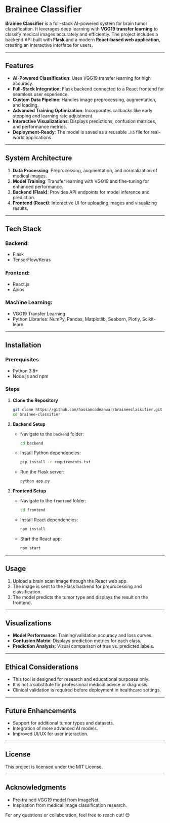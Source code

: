 # Brainee Classifier  

**Brainee Classifier** is a full-stack AI-powered system for brain tumor classification. It leverages deep learning with **VGG19 transfer learning** to classify medical images accurately and efficiently. The project includes a backend API built with **Flask** and a modern **React-based web application**, creating an interactive interface for users.  

---

## Features  
- **AI-Powered Classification**: Uses VGG19 transfer learning for high accuracy.  
- **Full-Stack Integration**: Flask backend connected to a React frontend for seamless user experience.  
- **Custom Data Pipeline**: Handles image preprocessing, augmentation, and loading.  
- **Advanced Training Optimization**: Incorporates callbacks like early stopping and learning rate adjustment.  
- **Interactive Visualizations**: Displays predictions, confusion matrices, and performance metrics.  
- **Deployment-Ready**: The model is saved as a reusable `.h5` file for real-world applications.  

---

## System Architecture  
1. **Data Processing**: Preprocessing, augmentation, and normalization of medical images.  
2. **Model Training**: Transfer learning with VGG19 and fine-tuning for enhanced performance.  
3. **Backend (Flask)**: Provides API endpoints for model inference and prediction.  
4. **Frontend (React)**: Interactive UI for uploading images and visualizing results.  

---

## Tech Stack  
### Backend:  
- Flask  
- TensorFlow/Keras  

### Frontend:  
- React.js  
- Axios  

### Machine Learning:  
- VGG19 Transfer Learning  
- Python Libraries: NumPy, Pandas, Matplotlib, Seaborn, Plotly, Scikit-learn  

---

## Installation  

### Prerequisites  
- Python 3.8+  
- Node.js and npm  

### Steps  
1. **Clone the Repository**  
   ```bash
   git clone https://github.com/hassancodeanwar/braineeclassifier.git  
   cd brainee-classifier  
   ```  

2. **Backend Setup**  
   - Navigate to the `backend` folder:  
     ```bash
     cd backend  
     ```  
   - Install Python dependencies:  
     ```bash
     pip install -r requirements.txt  
     ```  
   - Run the Flask server:  
     ```bash
     python app.py  
     ```  

3. **Frontend Setup**  
   - Navigate to the `frontend` folder:  
     ```bash
     cd frontend  
     ```  
   - Install React dependencies:  
     ```bash
     npm install  
     ```  
   - Start the React app:  
     ```bash
     npm start  
     ```  

---

## Usage  
1. Upload a brain scan image through the React web app.  
2. The image is sent to the Flask backend for preprocessing and classification.  
3. The model predicts the tumor type and displays the result on the frontend.  

---

## Visualizations  
- **Model Performance**: Training/validation accuracy and loss curves.  
- **Confusion Matrix**: Displays prediction metrics for each class.  
- **Prediction Analysis**: Visual comparison of true vs. predicted labels.  

---

## Ethical Considerations  
- This tool is designed for research and educational purposes only.  
- It is not a substitute for professional medical advice or diagnosis.  
- Clinical validation is required before deployment in healthcare settings.  

---

## Future Enhancements  
- Support for additional tumor types and datasets.  
- Integration of more advanced AI models.  
- Improved UI/UX for user interaction.  

---

## License  
This project is licensed under the MIT License.  

---

## Acknowledgments  
- Pre-trained VGG19 model from ImageNet.  
- Inspiration from medical image classification research.  

For any questions or collaboration, feel free to reach out! 😊  
